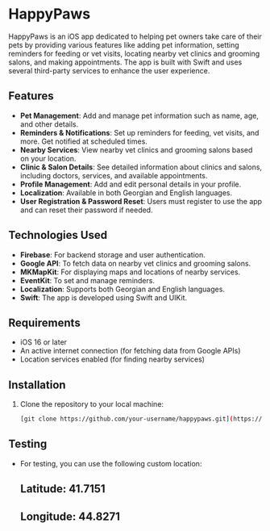 # HappyPaws

HappyPaws is an iOS app dedicated to helping pet owners take care of their pets by providing various features like adding pet information, setting reminders for feeding or vet visits, locating nearby vet clinics and grooming salons, and making appointments. The app is built with Swift and uses several third-party services to enhance the user experience.

## Features

- **Pet Management**: Add and manage pet information such as name, age, and other details.
- **Reminders & Notifications**: Set up reminders for feeding, vet visits, and more. Get notified at scheduled times.
- **Nearby Services**: View nearby vet clinics and grooming salons based on your location.
- **Clinic & Salon Details**: See detailed information about clinics and salons, including doctors, services, and available appointments.
- **Profile Management**: Add and edit personal details in your profile.
- **Localization**: Available in both Georgian and English languages.
- **User Registration & Password Reset**: Users must register to use the app and can reset their password if needed.

## Technologies Used

- **Firebase**: For backend storage and user authentication.
- **Google API**: To fetch data on nearby vet clinics and grooming salons.
- **MKMapKit**: For displaying maps and locations of nearby services.
- **EventKit**: To set and manage reminders.
- **Localization**: Supports both Georgian and English languages.
- **Swift**: The app is developed using Swift and UIKit.

## Requirements

- iOS 16 or later
- An active internet connection (for fetching data from Google APIs)
- Location services enabled (for finding nearby services)

## Installation

1. Clone the repository to your local machine:
   ```bash
   [git clone https://github.com/your-username/happypaws.git](https://github.com/ninodimitriadi/HappyPaws.git)

## Testing
- For testing, you can use the following custom location:
  ## Latitude: 41.7151
  ## Longitude: 44.8271
